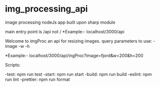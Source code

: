 # img_processing_api
image processing nodeJs app built upon sharp module

main entry point is /api not /
*Example:- localhost/3000/api

Welcome to imgProc an api for resizing images. 
query parameters to use: 
-image 
-w 
-h 

*Example:- localhost/3000/api/ingProc?image=fjord&w=200&h=200

Scripts:

-test: npm run test
-start: npm run start
-build: npm run build
-eslint: npm run lint
-prettier: npm run format
